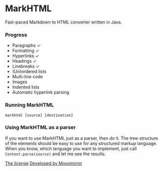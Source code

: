 MarkHTML
========

Fast-paced Markdown to HTML converter written in Java.

### Progress
* Paragraphs ✓
* Formatting ✓
* Hyperlinks ✓
* Headings ✓
* Linebreaks ✓
* (Un)ordered lists
* Multi-line code
* Images
* Indented lists
* Automatic hyperlink parsing

### Running MarkHTML
`markhtml [source] [destination]`

### Using MarkHTML as a parser
If you want to use MarkHTML just as a parser, then do it. The tree-structure of the elements should be easy to use for any structured markup language. When you know, which language you want to implement, just call  `Context.parse(source)` and let me see the results.

[The license](LICENSE.TXT) [Developed by Mooxmirror](http://mooxmirror.github.io)
